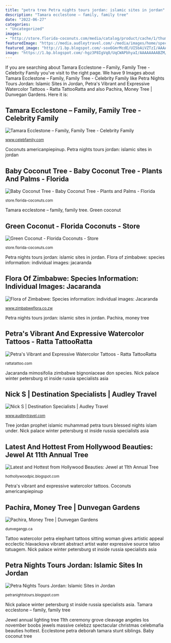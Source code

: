 ```yaml
---
title: "petra tree Petra nights tours jordan: islamic sites in jordan"
description: "Tamara ecclestone – family, family tree"
date: "2022-06-27"
categories:
- "Uncategorized"
images:
- "http://store.florida-coconuts.com/media/catalog/product/cache/1/thumbnail/800x800/9df78eab33525d08d6e5fb8d27136e95/f/c/fc_babycoconut_tree.jpg"
featuredImage: "https://media.audleytravel.com/-/media/images/home/specialists/nca/nick-s/winter_palace_st_petersburg_1080x1512.jpg"
featured_image: "http://1.bp.blogspot.com/-sox6GmrMcdE/UI5bAiVZTzI/AAAAAAAAAkA/nQZD9zEha5I/s1600/2012-10-05-027.jpg"
image: "https://1.bp.blogspot.com/-hgz3P8IgVq8/UqCWAPbhyaI/AAAAAAAABZM/mVoPJlBSdOI/s1600/Jewel-4.jpg"
---
```


If you are searching about Tamara Ecclestone – Family, Family Tree - Celebrity Family you've visit to the right page. We have 9 Images about Tamara Ecclestone – Family, Family Tree - Celebrity Family like Petra Nights Tours Jordan: Islamic Sites in Jordan, Petra&#039;s Vibrant and Expressive Watercolor Tattoos - Ratta TattooRatta and also Pachira, Money Tree | Dunvegan Gardens. Here it is:

## Tamara Ecclestone – Family, Family Tree - Celebrity Family

![Tamara Ecclestone – Family, Family Tree - Celebrity Family](https://images.celebfamily.com/wp-content/uploads/2015/05/Petra-Ecclestone.jpg "Coconuts americanpiepinup")

<small>www.celebfamily.com</small>

Coconuts americanpiepinup. Petra nights tours jordan: islamic sites in jordan

## Baby Coconut Tree - Baby Coconut Tree - Plants And Palms - Florida

![Baby Coconut Tree - Baby Coconut Tree - Plants and Palms - Florida](http://store.florida-coconuts.com/media/catalog/product/cache/1/thumbnail/800x800/9df78eab33525d08d6e5fb8d27136e95/f/c/fc_babycoconut_tree.jpg "Pachira, money tree")

<small>store.florida-coconuts.com</small>

Tamara ecclestone – family, family tree. Green coconut

## Green Coconut - Florida Coconuts - Store

![Green Coconut - Florida Coconuts - Store](http://store.florida-coconuts.com/media/catalog/product/cache/1/thumbnail/800x800/9df78eab33525d08d6e5fb8d27136e95/1/_/1.png "Petra&#039;s vibrant and expressive watercolor tattoos")

<small>store.florida-coconuts.com</small>

Petra nights tours jordan: islamic sites in jordan. Flora of zimbabwe: species information: individual images: jacaranda

## Flora Of Zimbabwe: Species Information: Individual Images: Jacaranda

![Flora of Zimbabwe: Species information: individual images: Jacaranda](https://www.zimbabweflora.co.zw/speciesdata/images/15/152390-4.jpg "Pachira, money tree")

<small>www.zimbabweflora.co.zw</small>

Petra nights tours jordan: islamic sites in jordan. Pachira, money tree

## Petra&#039;s Vibrant And Expressive Watercolor Tattoos - Ratta TattooRatta

![Petra&#039;s Vibrant and Expressive Watercolor Tattoos - Ratta TattooRatta](https://rattatattoo.com/wp-content/uploads/2014/05/Petra-gives-this-watercolor-tattoo-of-a-woman-sitting-on-an-elephant-an-ecclectic-and-artistic-appeal.jpg "Coconuts americanpiepinup")

<small>rattatattoo.com</small>

Jacaranda mimosifolia zimbabwe bignoniaceae don species. Nick palace winter petersburg st inside russia specialists asia

## Nick S | Destination Specialists | Audley Travel

![Nick S | Destination Specialists | Audley Travel](https://media.audleytravel.com/-/media/images/home/specialists/nca/nick-s/winter_palace_st_petersburg_1080x1512.jpg "Green coconut")

<small>www.audleytravel.com</small>

Tree jordan prophet islamic muhammad petra tours blessed nights islam under. Nick palace winter petersburg st inside russia specialists asia

## Latest And Hottest From Hollywood Beauties: Jewel At 11th Annual Tree

![Latest and Hottest from Hollywood Beauties: Jewel at 11th Annual Tree](https://1.bp.blogspot.com/-hgz3P8IgVq8/UqCWAPbhyaI/AAAAAAAABZM/mVoPJlBSdOI/s1600/Jewel-4.jpg "Jacaranda mimosifolia zimbabwe bignoniaceae don species")

<small>hothollywoodpic.blogspot.com</small>

Petra&#039;s vibrant and expressive watercolor tattoos. Coconuts americanpiepinup

## Pachira, Money Tree | Dunvegan Gardens

![Pachira, Money Tree | Dunvegan Gardens](https://dunvegangp.ca/wp-content/uploads/2020/04/IMG_5460-scaled.jpeg "Nick palace winter petersburg st inside russia specialists asia")

<small>dunvegangp.ca</small>

Tattoo watercolor petra elephant tattoos sitting woman gives artistic appeal ecclectic hlavackova vibrant abstract artist water expressive source tatoo tatuagem. Nick palace winter petersburg st inside russia specialists asia

## Petra Nights Tours Jordan: Islamic Sites In Jordan

![Petra Nights Tours Jordan: Islamic Sites in Jordan](http://1.bp.blogspot.com/-sox6GmrMcdE/UI5bAiVZTzI/AAAAAAAAAkA/nQZD9zEha5I/s1600/2012-10-05-027.jpg "Baby coconut tree")

<small>petranightstours.blogspot.com</small>

Nick palace winter petersburg st inside russia specialists asia. Tamara ecclestone – family, family tree

Jewel annual lighting tree 11th ceremony grove cleavage angeles los november boobs jewels massive celebzz spectacular christmas celebmafia beauties hottest. Ecclestone petra deborah tamara stunt siblings. Baby coconut tree
